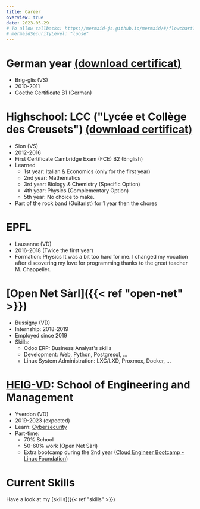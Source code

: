 ```yaml
---
title: Career
overview: true
date: 2023-05-29
# To allow callbacks: https://mermaid-js.github.io/mermaid/#/flowchart?id=interaction
# mermaidSecurityLevel: "loose" 
---
```


# German year [(download certificat)](/Formations/Diplom%20der%203%20Orientierungsklasse.pdf)
* Brig-glis (VS)
* 2010-2011
* Goethe Certificate B1 (German)

# Highschool: LCC ("Lycée et Collège des Creusets") [(download certificat)](/Formations/Certificat_maturite_college_Creusets_Sion-LCC.pdf)
* Sion (VS)
* 2012-2016
* First Certificate Cambridge Exam (FCE) B2 (English)
* Learned
  * 1st year: Italian & Economics (only for the first year)
  * 2nd year: Mathematics
  * 3rd year: Biology & Chemistry (Specific Option)
  * 4th year: Physics (Complementary Option)
  * 5th year: No choice to make.
* Part of the rock band (Guitarist) for 1 year then the chores

# EPFL
* Lausanne (VD)
* 2016-2018 (Twice the first year)
* Formation: Physics
It was a bit too hard for me. I changed my vocation after discovering my love for programming thanks to the great teacher M. Chappelier.


# [Open Net Sàrl]({{< ref "open-net" >}})
* Bussigny (VD)
* Internship: 2018-2019
* Employed since 2019
* Skills:
  * Odoo ERP: Business Analyst's skills
  * Development: Web, Python, Postgresql, ...
  * Linux System Administration: LXC/LXD, Proxmox, Docker, ...
  

# [HEIG-VD](https://heig-vd.ch/en): School of Engineering and Management
* Yverdon (VD)
* 2019-2023 (expected)
* Learn: [Cybersecurity](https://heig-vd.ch/formations/bachelor/filieres/informatique-et-systemes-de-communication/securite-informatique)
* Part-time:
  * 70% School
  * 50-60% work (Open Net Sàrl)
  * Extra bootcamp during the 2nd year
    ([Cloud Engineer Bootcamp - Linux Foundation](https://training.linuxfoundation.org/training/cloud-engineer-bootcamp/))



# Current Skills
Have a look at my [skills]({{< ref "skills" >}})

<!-- 
{{<rawhtml>}}
<script>
  var callback = function () {
      alert('A callback was triggered');
  };
</script>
{{</rawhtml>}} 

```mermaid
flowchart TB
    A([Highschool: Biology & Chemistry])
    B([EPFL: Physic])
    C([Heig-vd: Computer Science])
    A-- Wanted to learn more --&gt;B 
    B-- Discover CS: Reconversion --&gt;C
    click A callback "Tooltip for a callback"
    click B "https://www.github.com" "This is a tooltip for a link"
    click C call callback() "Tooltip for a callback"
    click D href "https://www.github.com" "This is a tooltip for a link"
```  -->



